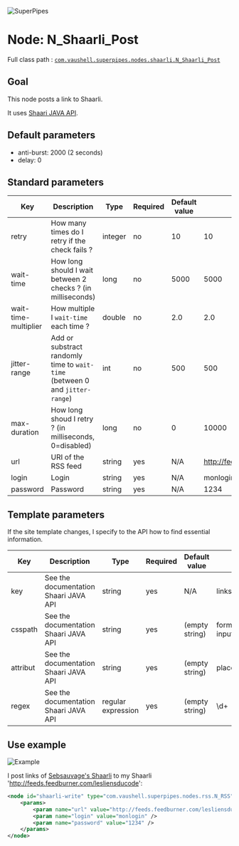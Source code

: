 ![SuperPipes](https://raw2.github.com/fabienvauchelles/superpipes/master/docs/images/logo_slogan238.png)


# Node: N_Shaarli_Post

Full class path : [`com.vaushell.superpipes.nodes.shaarli.N_Shaarli_Post`](../../superpipes/src/main/java/com/vaushell/superpipes/nodes/shaarli/N_Shaarli_Post.java)


## Goal

This node posts a link to Shaarli.

It uses [Shaari JAVA API](https://github.com/fabienvauchelles/shaarli-java-api).


## Default parameters

* anti-burst: 2000 (2 seconds)
* delay: 0


## Standard parameters

Key | Description | Type | Required | Default value | Example value
 --- | --- | --- | --- | --- | ---
retry | How many times do I retry if the check fails ? | integer | no | 10 | 10
wait-time | How long should I wait between 2 checks ? (in milliseconds) | long | no | 5000 | 5000
wait-time-multiplier | How multiple I `wait-time` each time ? | double | no | 2.0 | 2.0
jitter-range | Add or substract randomly time to `wait-time` (between 0 and `jitter-range`) | int | no | 500 | 500
max-duration | How long shoud I retry ? (in milliseconds, 0=disabled) | long | no | 0 | 10000
url | URI of the RSS feed | string | yes | N/A | http://feeds.feedburner.com/lesliensducode
login | Login | string | yes | N/A | monlogin
password | Password | string | yes | N/A | 1234

## Template parameters

If the site template changes, I specify to the API how to find essential information.

Key | Description | Type | Required | Default value | Example value
 --- | --- | --- | --- | --- | ---
key | See the documentation Shaari JAVA API | string | yes | N/A | links-count
csspath | See the documentation Shaari JAVA API | string | yes | (empty string) | form[name=searchform] input[class=medium]
attribut | See the documentation Shaari JAVA API | string | yes | (empty string) | placeholder
regex | See the documentation Shaari JAVA API | regular expression | yes | (empty string) | \\d+


## Use example

![Example](https://raw2.github.com/fabienvauchelles/superpipes/master/docs/images/example_migrate_shaarli.png)

I post links of [Sebsauvage's Shaarli](http://sebsauvage.net/links) to my Shaarli 'http://feeds.feedburner.com/lesliensducode':

```xml
<node id="shaarli-write" type="com.vaushell.superpipes.nodes.rss.N_RSS">
    <params>
        <param name="url" value="http://feeds.feedburner.com/lesliensducode" />
        <param name="login" value="monlogin" />
        <param name="password" value="1234" />
    </params>
</node>
```
